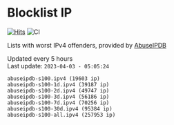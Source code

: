 # Blocklist IP

[![Hits](https://hits.seeyoufarm.com/api/count/incr/badge.svg?url=https%3A%2F%2Fgithub.com%2Fborestad%2Fblocklist-ip%2F&count_bg=%2379C83D&title_bg=%23555555&icon=&icon_color=%23E7E7E7&title=hits&edge_flat=false)](https://hits.seeyoufarm.com)  ![CI](https://img.shields.io/github/workflow/status/borestad/blocklist-ip/CI?style=flat-square)

Lists with worst IPv4 offenders, provided by [AbuseIPDB](https://www.abuseipdb.com/)

<!-- FOOTER-PLACEHOLDER -->
Updated every 5 hours<br>
Last update: `2023-04-03 - 05:05:24`
```
abuseipdb-s100.ipv4 (19603 ip)
abuseipdb-s100-1d.ipv4 (39187 ip)
abuseipdb-s100-2d.ipv4 (49747 ip)
abuseipdb-s100-3d.ipv4 (56186 ip)
abuseipdb-s100-7d.ipv4 (70256 ip)
abuseipdb-s100-30d.ipv4 (95384 ip)
abuseipdb-s100-all.ipv4 (257953 ip)
```
